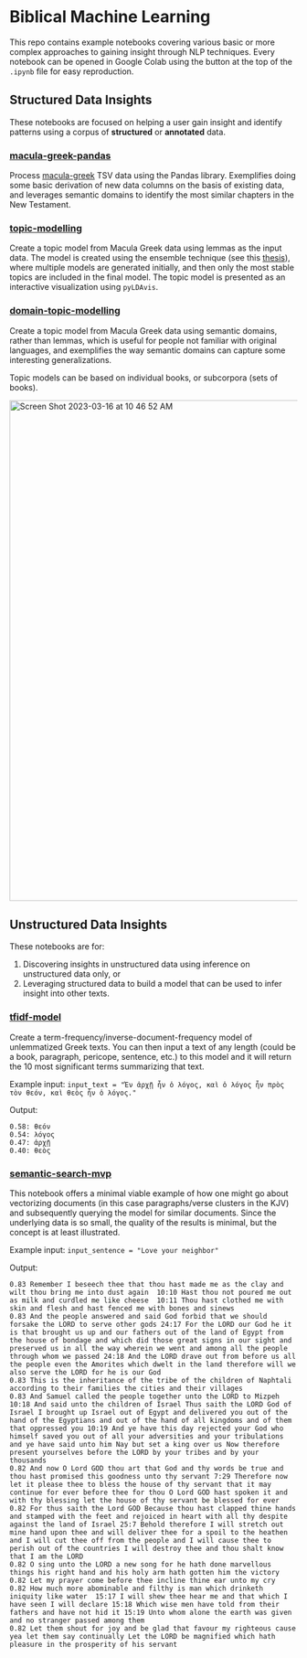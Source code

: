 # Biblical Machine Learning

This repo contains example notebooks covering various basic or more complex approaches to gaining insight through NLP techniques. Every notebook can be opened in Google Colab using the button at the top of the `.ipynb` file for easy reproduction.

## Structured Data Insights

These notebooks are focused on helping a user gain insight and identify patterns using a corpus of **structured** or **annotated** data.

### [macula-greek-pandas](https://github.com/ryderwishart/biblical-machine-learning/blob/main/macula_greek_pandas.ipynb)

Process [macula-greek](https://github.com/Clear-Bible/macula-greek) TSV data using the Pandas library. Exemplifies doing some basic derivation of new data columns on the basis of existing data, and leverages semantic domains to identify the most similar chapters in the New Testament.

### [topic-modelling](https://github.com/ryderwishart/biblical-machine-learning/blob/main/topic_modelling.ipynb)

Create a topic model from Macula Greek data using lemmas as the input data. The model is created using the ensemble technique (see this [thesis](https://www.sezanzeb.de/machine_learning/ensemble_LDA/)), where multiple models are generated initially, and then only the most stable topics are included in the final model. The topic model is presented as an interactive visualization using `pyLDAvis`.

### [domain-topic-modelling](https://github.com/ryderwishart/biblical-machine-learning/blob/main/domain_topic_modelling.ipynb)

Create a topic model from Macula Greek data using semantic domains, rather than lemmas, which is useful for people not familiar with original languages, and exemplifies the way semantic domains can capture some interesting generalizations.

Topic models can be based on individual books, or subcorpora (sets of books).

<img width="876" alt="Screen Shot 2023-03-16 at 10 46 52 AM" src="https://user-images.githubusercontent.com/19649268/225708295-df86e63c-d4f1-478b-91fa-0ac090f13526.png">

## Unstructured Data Insights

These notebooks are for:

1. Discovering insights in unstructured data using inference on unstructured data only, or 
2. Leveraging structured data to build a model that can be used to infer insight into other texts.

### [tfidf-model](https://github.com/ryderwishart/biblical-machine-learning/blob/main/tfidf_model.ipynb)

Create a term-frequency/inverse-document-frequency model of unlemmatized Greek texts. You can then input a text of any length (could be a book, paragraph, pericope, sentence, etc.) to this model and it will return the 10 most significant terms summarizing that text.

Example input:
`input_text = "Ἐν ἀρχῇ ἦν ὁ λόγος, καὶ ὁ λόγος ἦν πρὸς τὸν θεόν, καὶ θεὸς ἦν ὁ λόγος."`

Output:
```
0.58: θεόν
0.54: λόγος
0.47: ἀρχῇ
0.40: θεὸς
```

### [semantic-search-mvp](https://github.com/ryderwishart/biblical-machine-learning/blob/main/semantic_search_mvp.ipynb)

This notebook offers a minimal viable example of how one might go about vectorizing documents (in this case paragraphs/verse clusters in the KJV) and subsequently querying the model for similar documents. Since the underlying data is so small, the quality of the results is minimal, but the concept is at least illustrated.

Example input:
`input_sentence = "Love your neighbor"`

Output:
```
0.83 Remember I beseech thee that thou hast made me as the clay and wilt thou bring me into dust again  10:10 Hast thou not poured me out as milk and curdled me like cheese  10:11 Thou hast clothed me with skin and flesh and hast fenced me with bones and sinews
0.83 And the people answered and said God forbid that we should forsake the LORD to serve other gods 24:17 For the LORD our God he it is that brought us up and our fathers out of the land of Egypt from the house of bondage and which did those great signs in our sight and preserved us in all the way wherein we went and among all the people through whom we passed 24:18 And the LORD drave out from before us all the people even the Amorites which dwelt in the land therefore will we also serve the LORD for he is our God
0.83 This is the inheritance of the tribe of the children of Naphtali according to their families the cities and their villages
0.83 And Samuel called the people together unto the LORD to Mizpeh 10:18 And said unto the children of Israel Thus saith the LORD God of Israel I brought up Israel out of Egypt and delivered you out of the hand of the Egyptians and out of the hand of all kingdoms and of them that oppressed you 10:19 And ye have this day rejected your God who himself saved you out of all your adversities and your tribulations and ye have said unto him Nay but set a king over us Now therefore present yourselves before the LORD by your tribes and by your thousands
0.82 And now O Lord GOD thou art that God and thy words be true and thou hast promised this goodness unto thy servant 7:29 Therefore now let it please thee to bless the house of thy servant that it may continue for ever before thee for thou O Lord GOD hast spoken it and with thy blessing let the house of thy servant be blessed for ever
0.82 For thus saith the Lord GOD Because thou hast clapped thine hands and stamped with the feet and rejoiced in heart with all thy despite against the land of Israel 25:7 Behold therefore I will stretch out mine hand upon thee and will deliver thee for a spoil to the heathen and I will cut thee off from the people and I will cause thee to perish out of the countries I will destroy thee and thou shalt know that I am the LORD
0.82 O sing unto the LORD a new song for he hath done marvellous things his right hand and his holy arm hath gotten him the victory
0.82 Let my prayer come before thee incline thine ear unto my cry
0.82 How much more abominable and filthy is man which drinketh iniquity like water  15:17 I will shew thee hear me and that which I have seen I will declare 15:18 Which wise men have told from their fathers and have not hid it 15:19 Unto whom alone the earth was given and no stranger passed among them
0.82 Let them shout for joy and be glad that favour my righteous cause yea let them say continually Let the LORD be magnified which hath pleasure in the prosperity of his servant
```



